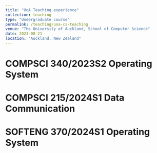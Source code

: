 ```yaml
---
title: "UoA Teaching experience"
collection: teaching
type: "Undergraduate course"
permalink: /teaching/uoa-cs-teaching
venue: "The University of Auckland, School of Computer Science"
date: 2023-08-21
location: "Auckland, New Zealand"
---
```


COMPSCI 340/2023S2 Operating System
======

COMPSCI 215/2024S1 Data Communication
======

SOFTENG 370/2024S1 Operating System
======
